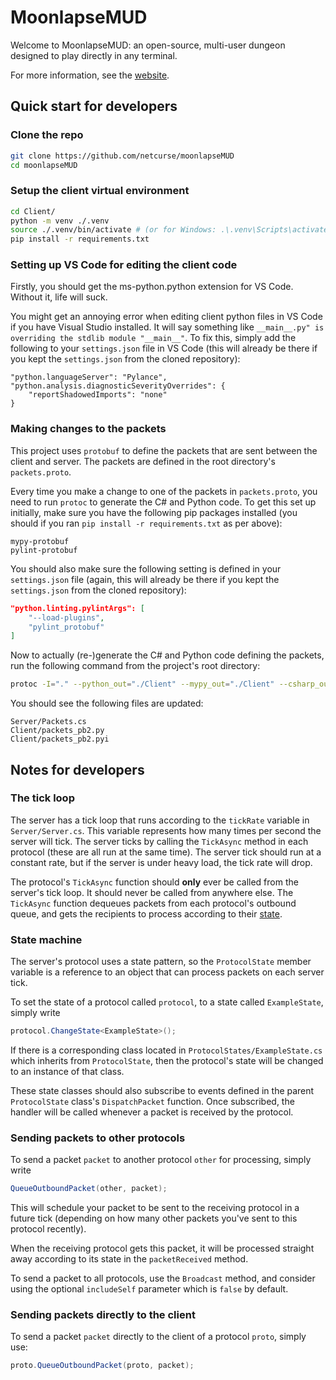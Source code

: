 # MoonlapseMUD
Welcome to MoonlapseMUD: an open-source, multi-user dungeon designed to play directly in any terminal.

For more information, see the [website](https://moonlapse.net).

## Quick start for developers
### Clone the repo
```bash
git clone https://github.com/netcurse/moonlapseMUD
cd moonlapseMUD
```

### Setup the client virtual environment
```bash
cd Client/
python -m venv ./.venv
source ./.venv/bin/activate # (or for Windows: .\.venv\Scripts\activate)
pip install -r requirements.txt
```

### Setting up VS Code for editing the client code
Firstly, you should get the ms-python.python extension for VS Code. Without it, life will suck.

You might get an annoying error when editing client python files in VS Code if you have Visual Studio installed. It will say something like `__main__.py" is overriding the stdlib module "__main__"`. To fix this, simply add the following to your `settings.json` file in VS Code (this will already be there if you kept the `settings.json` from the cloned repository):
```
"python.languageServer": "Pylance",
"python.analysis.diagnosticSeverityOverrides": {
    "reportShadowedImports": "none"
}
```

### Making changes to the packets
This project uses `protobuf` to define the packets that are sent between the client and server. The packets are defined in the root directory's `packets.proto`.

Every time you make a change to one of the packets in `packets.proto`, you need to run `protoc` to generate the C# and Python code. 
To get this set up initially, make sure you have the following pip packages installed (you should if you ran `pip install -r requirements.txt` as per above):
```
mypy-protobuf
pylint-protobuf
```

You should also make sure the following setting is defined in your `settings.json` file (again, this will already be there if you kept the `settings.json` from the cloned repository):
```json
"python.linting.pylintArgs": [
    "--load-plugins",
    "pylint_protobuf"
]
```

Now to actually (re-)generate the C# and Python code defining the packets, run the following command from the project's root directory:
```bash
protoc -I="." --python_out="./Client" --mypy_out="./Client" --csharp_out="./Server" "./packets.proto"
```

You should see the following files are updated:
```
Server/Packets.cs
Client/packets_pb2.py
Client/packets_pb2.pyi
```

## Notes for developers
### The tick loop
The server has a tick loop that runs according to the `tickRate` variable in `Server/Server.cs`. This variable represents how many times per second the server will tick. The server ticks by calling the `TickAsync` method in each protocol (these are all run at the same time). The server tick should run at a constant rate, but if the server is under heavy load, the tick rate will drop.

The protocol's `TickAsync` function should **only** ever be called from the server's tick loop. It should never be called from anywhere else. The `TickAsync` function dequeues packets from each protocol's outbound queue, and gets the recipients to process according to their [state](#state-machine).

### State machine
The server's protocol uses a state pattern, so the `ProtocolState` member variable is a reference to an object that can process packets on each server tick.

To set the state of a protocol called `protocol`, to a state called `ExampleState`, simply write
```csharp
protocol.ChangeState<ExampleState>();
``` 
If there is a corresponding class located in `ProtocolStates/ExampleState.cs` which inherits from `ProtocolState`, then the protocol's state will be changed to an instance of that class.

These state classes should also subscribe to events defined in the parent `ProtocolState` class's `DispatchPacket` function. Once subscribed, the handler will be called whenever a packet is received by the protocol.

### Sending packets to other protocols
To send a packet `packet` to another protocol `other` for processing, simply write 
```csharp
QueueOutboundPacket(other, packet);
```

This will schedule your packet to be sent to the receiving protocol in a future tick (depending on how many other packets you've sent to this protocol recently).

When the receiving protocol gets this packet, it will be processed straight away according to its state in the `packetReceived` method.

To send a packet to all protocols, use the `Broadcast` method, and consider using the optional `includeSelf` parameter which is `false` by default.

### Sending packets directly to the client
To send a packet `packet` directly to the client of a protocol `proto`, simply use:
```csharp
proto.QueueOutboundPacket(proto, packet);
```